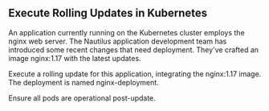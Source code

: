 ## Execute Rolling Updates in Kubernetes

An application currently running on the Kubernetes cluster employs the nginx web server. The Nautilus application development team has introduced some recent changes that need deployment. They've crafted an image nginx:1.17 with the latest updates.


Execute a rolling update for this application, integrating the nginx:1.17 image. The deployment is named nginx-deployment.

Ensure all pods are operational post-update.